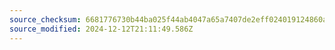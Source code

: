 ```yaml
---
source_checksum: 6681776730b44ba025f44ab4047a65a7407de2eff024019124860ab200b83315
source_modified: 2024-12-12T21:11:49.586Z
---
```


